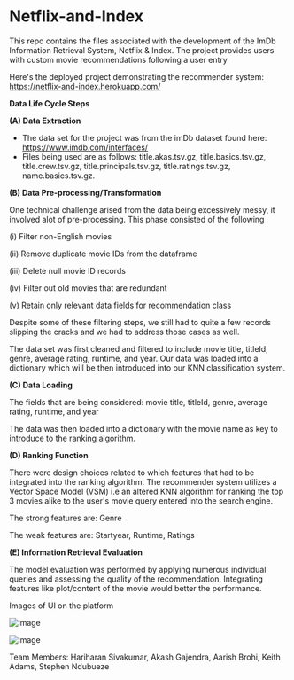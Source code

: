# Netflix-and-Index

This repo contains the files associated with the development of the ImDb Information Retrieval System, Netflix & Index. The project provides users with custom movie recommendations following a user entry 

Here's the deployed project demonstrating the recommender system: https://netflix-and-index.herokuapp.com/

**Data Life Cycle Steps**

**(A) Data Extraction**

- The data set for the project was from the imDb dataset found here: https://www.imdb.com/interfaces/ 
- Files being used are as follows: title.akas.tsv.gz, title.basics.tsv.gz, title.crew.tsv.gz, title.principals.tsv.gz, title.ratings.tsv.gz, name.basics.tsv.gz.

**(B) Data Pre-processing/Transformation**

One technical challenge arised from the data being excessively messy, it involved alot of pre-processing. This phase consisted of the following

(i) Filter non-English movies

(ii) Remove duplicate movie IDs from the dataframe

(iii) Delete null movie ID records

(iv) Filter out old movies that are redundant

(v) Retain only relevant data fields for recommendation class

Despite some of these filtering steps, we still had to quite a few records slipping the cracks and we had to address those cases as well.

The data set was first cleaned and filtered to include movie title, titleId, genre, average rating, runtime, and year. Our data was loaded into a dictionary which will be then introduced into our KNN classification system.

**(C) Data Loading**

The fields that are being considered: movie title, titleId, genre, average rating, runtime, and year

The data was then loaded into a dictionary with the movie name as key to introduce to the ranking algorithm.

**(D) Ranking Function**

There were design choices related to which features that had to be integrated into the ranking algorithm. The recommender system utilizes a Vector Space Model (VSM) i.e an altered KNN algorithm for ranking the top 3 movies alike to the user's movie query entered into the search engine.

The strong features are: Genre

The weak features are: Startyear, Runtime, Ratings

**(E) Information Retrieval Evaluation**

The model evaluation was performed by applying numerous individual queries and assessing the quality of the recommendation. Integrating features like plot/content of the movie would better the performance.


Images of UI on the platform

![image](https://user-images.githubusercontent.com/55374010/197109769-cdae7e9f-af9b-4aff-af03-f50e30b104b8.png)

![image](https://user-images.githubusercontent.com/55374010/197109922-d36ad58e-d835-45fc-97be-6819d6c2ccac.png)

Team Members: Hariharan Sivakumar, Akash Gajendra, Aarish Brohi, Keith Adams, Stephen Ndubueze
